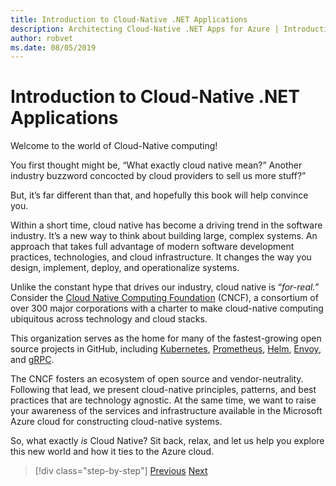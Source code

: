 ```yaml
---
title: Introduction to Cloud-Native .NET Applications
description: Architecting Cloud-Native .NET Apps for Azure | Introduction to Cloud-Native .NET Applications
author: robvet
ms.date: 08/05/2019
---
```

# Introduction to Cloud-Native .NET Applications

Welcome to the world of Cloud-Native computing!

You first thought might be, “What exactly cloud native mean?” Another industry buzzword concocted by cloud providers to sell us more stuff?”

But, it’s far different than that, and hopefully this book will help convince you.

Within a short time, cloud native has become a driving trend in the software industry. It’s a new way to think about building large, complex systems. An approach that takes full advantage of modern software development practices, technologies, and cloud infrastructure. It changes the way you design, implement, deploy, and operationalize systems.

Unlike the constant hype that drives our industry, cloud native is “*for-real.”* Consider the [Cloud Native Computing Foundation](https://www.cncf.io/) (CNCF), a consortium of over 300 major corporations with a charter to make cloud-native computing ubiquitous across technology and cloud stacks.

This organization serves as the home for many of the fastest-growing open source projects in GitHub, including [Kubernetes](https://kubernetes.io/), [Prometheus](https://prometheus.io/), [Helm](https://helm.sh/), [Envoy](https://www.envoyproxy.io/), and [gRPC](https://grpc.io/).

The CNCF fosters an ecosystem of open source and vendor-neutrality. Following that lead, we present cloud-native principles, patterns, and best practices that are technology agnostic. At the same time, we want to raise your awareness of the services and infrastructure available in the Microsoft Azure cloud for constructing cloud-native systems. 

So, what exactly *is* Cloud Native? Sit back, relax, and let us help you explore this new world and how it ties to the Azure cloud.

>[!div class="step-by-step"]
>[Previous](index.md)
>[Next](definition.md)
